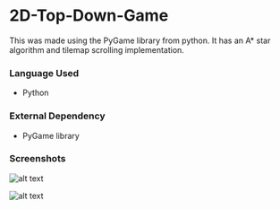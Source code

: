 # 2D-Top-Down-Game
This was made using the PyGame library from python. It has an A* star algorithm and tilemap scrolling implementation.
### Language Used
- Python
### External Dependency
- PyGame library

### Screenshots
![alt text](https://github.com/zEuS-0390/Multiple-Units-Pathfinding/blob/main/images/screenshots/image_sample_1.png)

![alt text](https://github.com/zEuS-0390/Multiple-Units-Pathfinding/blob/main/images/screenshots/image_sample_2.png)
